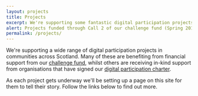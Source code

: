 ```yaml
---
layout: projects
title: Projects
excerpt: We're supporting some fantastic digital participation projects. Here are their stories.
alert: Projects funded through Call 2 of our challenge fund (Spring 2015) will be added soon.
permalink: /projects/
---
```


We're supporting a wide range of digital participation projects in communities across Scotland. Many of these are benefiting from financial support from our [challenge fund](/resources/challenge-fund/), whilst others are receiving in-kind support from organisations that have signed our [digital participation charter](/charter/).

As each project gets underway we'll be setting up a page on this site for them to tell their story. Follow the links below to find out more.
